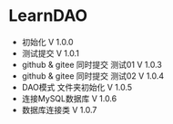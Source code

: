 # LearnDAO
* 初始化 V 1.0.0
* 测试提交 V 1.0.1
* github & gitee 同时提交 测试01 V 1.0.3
* github & gitee 同时提交 测试02 V 1.0.4
* DAO模式 文件夹初始化 V 1.0.5
* 连接MySQL数据库 V 1.0.6
* 数据库连接类 V 1.0.7